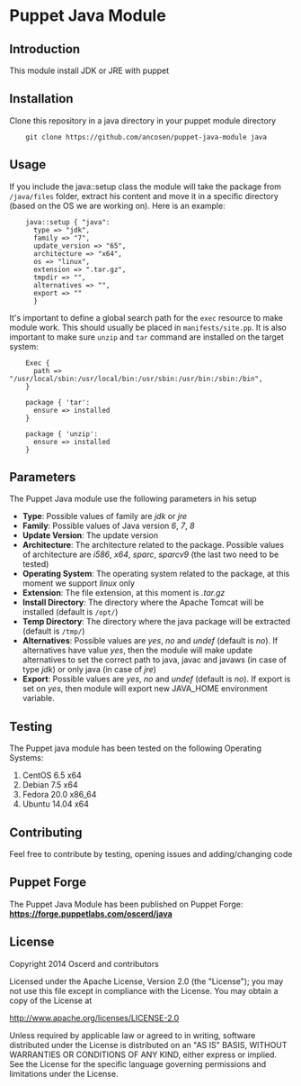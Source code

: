 Puppet Java Module
========================

Introduction
-----------------

This module install JDK or JRE with puppet

Installation
-----------------

Clone this repository in a java directory in your puppet module directory

```shell
	git clone https://github.com/ancosen/puppet-java-module java
```

Usage
-----------------

If you include the java::setup class the module will take the package from `/java/files` folder, extract his content and move it 
in a specific directory (based on the OS we are working on). Here is an example:

```puppet
	java::setup { "java":
	  type => "jdk",
	  family => "7",
	  update_version => "65",
	  architecture => "x64",
	  os => "linux",
	  extension => ".tar.gz",
	  tmpdir => "",
	  alternatives => "",
	  export => ""
	  }
```

It's important to define a global search path for the `exec` resource to make module work. 
This should usually be placed in `manifests/site.pp`. It is also important to make sure `unzip` and `tar` command 
are installed on the target system:

```puppet
	Exec {
	  path => "/usr/local/sbin:/usr/local/bin:/usr/sbin:/usr/bin:/sbin:/bin",
	}

	package { 'tar':
	  ensure => installed
	}

	package { 'unzip':
	  ensure => installed
	}
```

Parameters
-----------------

The Puppet Java module use the following parameters in his setup

*  __Type__: Possible values of family are _jdk_ or _jre_ 
*  __Family__: Possible values of Java version _6_, _7_, _8_ 
*  __Update Version__: The update version
*  __Architecture__: The architecture related to the package. Possible values of architecture are _i586_, _x64_, _sparc_, _sparcv9_ (the last two need to be tested)
*  __Operating System__: The operating system related to the package, at this moment we support _linux_ only
*  __Extension__: The file extension, at this moment is _.tar.gz_
*  __Install Directory__: The directory where the Apache Tomcat will be installed (default is `/opt/`)
*  __Temp Directory__: The directory where the java package will be extracted (default is `/tmp/`)
*  __Alternatives__: Possible values are _yes_, _no_ and _undef_ (default is _no_). If alternatives have value _yes_, then the module will make update alternatives to set the correct path to 
java, javac and javaws (in case of type _jdk_) or only java (in case of _jre_)
*  __Export__: Possible values are _yes_, _no_ and _undef_ (default is _no_). If export is set on _yes_, then module will export new JAVA_HOME environment variable.

Testing
-----------------

The Puppet java module has been tested on the following Operating Systems: 

1. CentOS 6.5 x64
1. Debian 7.5 x64
1. Fedora 20.0 x86_64
1. Ubuntu 14.04 x64

Contributing
-----------------

Feel free to contribute by testing, opening issues and adding/changing code

Puppet Forge
-----------------

The Puppet Java Module has been published on Puppet Forge: __https://forge.puppetlabs.com/oscerd/java__

License
-----------------

Copyright 2014 Oscerd and contributors

Licensed under the Apache License, Version 2.0 (the "License");
you may not use this file except in compliance with the License.
You may obtain a copy of the License at

http://www.apache.org/licenses/LICENSE-2.0

Unless required by applicable law or agreed to in writing, software
distributed under the License is distributed on an "AS IS" BASIS,
WITHOUT WARRANTIES OR CONDITIONS OF ANY KIND, either express or implied.
See the License for the specific language governing permissions and
limitations under the License.
